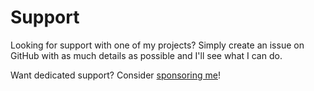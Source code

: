 # Support

Looking for support with one of my projects? Simply create an issue on GitHub with as much details as possible and I'll see what I can do.

Want dedicated support? Consider [sponsoring me](https://github.com/sponsors/Justintime50)!

<!-- TODO: Eventually start a Discord server where users can get help -->
